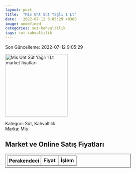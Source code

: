 ```yaml
---
layout: post
title:  "Mis Uht Süt Yağlı 1 Lt"
date:   2022-07-12 6:05:29 +0300
image: undefined
categories: sut-kahvaltilik
tags: sut-kahvaltilik
---
```


Son Güncelleme: 2022-07-12 9:05:29

<img src="undefined" width="200" alt="Mis Uht Süt Yağlı 1 Lt market fiyatları" />

Kategori: Süt, Kahvaltılık
<br />
Marka: Mis

<h2>Market ve Online Satış Fiyatları</h2>

<table border="1" style="padding: 5px;width:80%;">
  <tr>
    <td style="padding: 5px;"><strong>Perakendeci</strong></td>
    <td><strong>Fiyat</strong></td>
    <td><strong>İşlem</strong></td>
  </tr>
  
</table>
